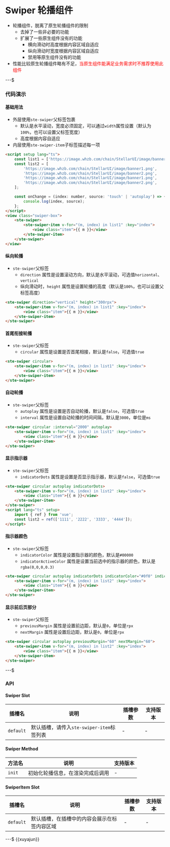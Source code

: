 # Swiper 轮播组件

-   轮播组件，脱离了原生轮播组件的限制
    -   去掉了一些非必要的功能
    -   扩展了一些原生组件没有的功能
        -   横向滑动时高度根据内容区域自适应
        -   纵向滑动时宽度根据内容区域自适应
        -   禁用等原生组件没有的功能
-   性能比较原生轮播组件略有不足，<span style="color:red">当原生组件能满足业务需求时不推荐使用此组件</span>

---$

### 代码演示

#### 基础用法

-   外层使用`ste-swiper`父标签包裹
    -   默认是水平滚动，宽度必须固定，可以通过`width`属性设置（默认为`100%`，也可以设置父标签宽度）
    -   高度根据内容自适应
-   内层使用`ste-swiper-item`子标签描述每一项

```html
<script setup lang="ts">
    const list1 = ['https://image.whzb.com/chain/StellarUI/image/banner1.png', 'https://image.whzb.com/chain/StellarUI/image/banner2.png'];
    const list2 = [
        'https://image.whzb.com/chain/StellarUI/image/banner1.png',
        'https://image.whzb.com/chain/StellarUI/image/banner2.png',
        'https://image.whzb.com/chain/StellarUI/image/banner1.png',
        'https://image.whzb.com/chain/StellarUI/image/banner2.png',
    ];

    const onChange = (index: number, source: 'touch' | 'autoplay') => {
        console.log(index, source);
    };
</script>
<view class="swiper-box">
    <ste-swiper>
        <ste-swiper-item v-for="(m, index) in list1" :key="index">
            <view class="item">{{ m }}</view>
        </ste-swiper-item>
    </ste-swiper>
</view>
```

#### 纵向轮播

-   `ste-swiper`父标签
    -   `direction` 属性是设置滚动方向，默认是水平滚动，可选值`horizontal`、`vertical`
    -   纵向滑动时，`height` 属性是设置轮播的高度（默认是`100%`，也可以设置父标签高度）

```html
<ste-swiper direction="vertical" height="300rpx">
    <ste-swiper-item v-for="(m, index) in list1" :key="index">
        <view class="item">{{ m }}</view>
    </ste-swiper-item>
</ste-swiper>
```

#### 首尾衔接轮播

-   `ste-swiper`父标签
    -   `circular` 属性是设置是否首尾相接，默认是`false`，可选值`true`

```html
<ste-swiper circular>
    <ste-swiper-item v-for="(m, index) in list1" :key="index">
        <view class="item">{{ m }}</view>
    </ste-swiper-item>
</ste-swiper>
```

#### 自动轮播

-   `ste-swiper`父标签
    -   `autoplay` 属性是设置是否自动轮播，默认是`false`，可选值`true`
    -   `interval` 属性是设置自动轮播的时间间隔，默认是`3000`，单位是`ms`

```html
<ste-swiper circular :interval="2000" autoplay>
    <ste-swiper-item v-for="(m, index) in list1" :key="index">
        <view class="item">{{ m }}</view>
    </ste-swiper-item>
</ste-swiper>
```

#### 显示指示器

-   `ste-swiper`父标签
    -   `indicatorDots` 属性是设置是否显示指示器，默认是`false`，可选值`true`

```html
<ste-swiper circular autoplay indicatorDots>
    <ste-swiper-item v-for="(m, index) in list2" :key="index">
        <view class="item">{{ m }}</view>
    </ste-swiper-item>
</ste-swiper>
<script lang="ts" setup>
    import { ref } from 'vue';
    const list2 = ref(['1111', '2222', '3333', '4444']);
</script>
```

#### 指示器颜色

-   `ste-swiper`父标签
    -   `indicatorColor` 属性是设置指示器的颜色，默认是`#00000`
    -   `indicatorActiveColor` 属性是设置当前选中的指示器的颜色，默认是`rgba(0,0,0,0.3)`

```html
<ste-swiper circular autoplay indicatorDots indicatorColor="#0f0" indicatorActiveColor="#f00">
    <ste-swiper-item v-for="(m, index) in list2" :key="index">
        <view class="item">{{ m }}</view>
    </ste-swiper-item>
</ste-swiper>
```

#### 显示前后页部分

-   `ste-swiper`父标签
    -   `previousMargin` 属性是设置前边距，默认是`0`，单位是`rpx`
    -   `nextMargin` 属性是设置后边距，默认是`0`，单位是`rpx`

```html
<ste-swiper circular autoplay previousMargin="60" nextMargin="60">
    <ste-swiper-item v-for="(m, index) in list2" :key="index">
        <view class="item">{{ m }}</view>
    </ste-swiper-item>
</ste-swiper>
```

---$

### API

<!-- props -->

#### Swiper Slot

| 插槽名    | 说明                                      | 插槽参数 | 支持版本 |
| --------- | ----------------------------------------- | -------- | -------- |
| `default` | 默认插槽，请传入`ste-swiper-item`标签列表 | -        | -        |

#### Swiper Method

| 方法名 | 说明                             | 支持版本 |
| ------ | -------------------------------- | -------- |
| `init` | 初始化轮播信息，在渲染完成后调用 | -        |

#### SwiperItem Slot

| 插槽名    | 说明                                         | 插槽参数 | 支持版本 |
| --------- | -------------------------------------------- | -------- | -------- |
| `default` | 默认插槽，在插槽中的内容会展示在标签内容区域 | -        | -        |

---$
{{xuyajun}}
